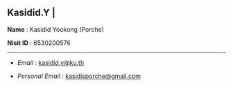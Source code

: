 ## Kasidid.Y | 

**Name**  : Kasidid Yookong (Porche)

**Nisit ID** : 6530200576

---
- *Email* : kasidid.y@ku.th


- *Personal Email* : kasidisporche@gmail.com
  
